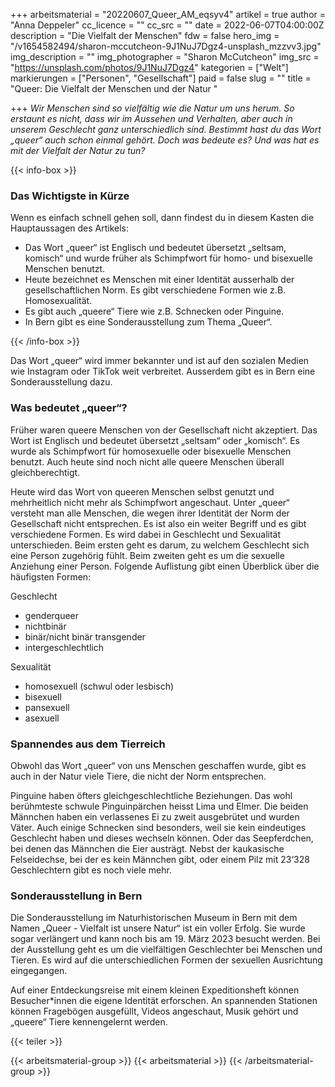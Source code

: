 +++
arbeitsmaterial = "20220607_Queer_AM_eqsyv4"
artikel = true
author = "Anna Deppeler"
cc_licence = ""
cc_src = ""
date = 2022-06-07T04:00:00Z
description = "Die Vielfalt der Menschen"
fdw = false
hero_img = "/v1654582494/sharon-mccutcheon-9J1NuJ7Dgz4-unsplash_mzzvv3.jpg"
img_description = ""
img_photographer = "Sharon McCutcheon"
img_src = "https://unsplash.com/photos/9J1NuJ7Dgz4"
kategorien = ["Welt"]
markierungen = ["Personen", "Gesellschaft"]
paid = false
slug = ""
title = "Queer: Die Vielfalt der Menschen und der Natur "

+++
_Wir Menschen sind so vielfältig wie die Natur um uns herum. So erstaunt es nicht, dass wir im Aussehen und Verhalten, aber auch in unserem Geschlecht ganz unterschiedlich sind. Bestimmt hast du das Wort „queer“ auch schon einmal gehört. Doch was bedeute es? Und was hat es mit der Vielfalt der Natur zu tun?_

{{< info-box >}} <h3>Das Wichtigste in Kürze</h3>

<p>Wenn es einfach schnell gehen soll, dann findest du in diesem Kasten die Hauptaussagen des Artikels:</p>

<ul>

<li>Das Wort „queer“ ist Englisch und bedeutet übersetzt „seltsam, komisch“ und wurde früher als Schimpfwort für homo- und bisexuelle Menschen benutzt.</li>

<li>Heute bezeichnet es Menschen mit einer Identität ausserhalb der gesellschaftlichen Norm. Es gibt verschiedene Formen wie z.B. Homosexualität.</li>

<li>Es gibt auch „queere“ Tiere wie z.B. Schnecken oder Pinguine.</li>

<li>In Bern gibt es eine Sonderausstellung zum Thema „Queer“.</li>

</ul> {{< /info-box >}}

Das Wort „queer“ wird immer bekannter und ist auf den sozialen Medien wie Instagram oder TikTok weit verbreitet. Ausserdem gibt es in Bern eine Sonderausstellung dazu.

### Was bedeutet „queer“?

Früher waren queere Menschen von der Gesellschaft nicht akzeptiert. Das Wort ist Englisch und bedeutet übersetzt „seltsam“ oder „komisch“. Es wurde als Schimpfwort für homosexuelle oder bisexuelle Menschen benutzt. Auch heute sind noch nicht alle queere Menschen überall gleichberechtigt.

Heute wird das Wort von queeren Menschen selbst genutzt und mehrheitlich nicht mehr als Schimpfwort angeschaut. Unter „queer“ versteht man alle Menschen, die wegen ihrer Identität der Norm der Gesellschaft nicht entsprechen. Es ist also ein weiter Begriff und es gibt verschiedene Formen. Es wird dabei in Geschlecht und Sexualität unterschieden. Beim ersten geht es darum, zu welchem Geschlecht sich eine Person zugehörig fühlt. Beim zweiten geht es um die sexuelle Anziehung einer Person. Folgende Auflistung gibt einen Überblick über die häufigsten Formen:

Geschlecht

* genderqueer
* nichtbinär
* binär/nicht binär transgender
* intergeschlechtlich

Sexualität

* homosexuell (schwul oder lesbisch)
* bisexuell
* pansexuell
* asexuell

### Spannendes aus dem Tierreich

Obwohl das Wort „queer“ von uns Menschen geschaffen wurde, gibt es auch in der Natur viele Tiere, die nicht der Norm entsprechen.

Pinguine haben öfters gleichgeschlechtliche Beziehungen. Das wohl berühmteste schwule Pinguinpärchen heisst Lima und Elmer. Die beiden Männchen haben ein verlassenes Ei zu zweit ausgebrütet und wurden Väter. Auch einige Schnecken sind besonders, weil sie kein eindeutiges Geschlecht haben und dieses wechseln können. Oder das Seepferdchen, bei denen das Männchen die Eier austrägt. Nebst der kaukasische Felseidechse, bei der es kein Männchen gibt, oder einem Pilz mit 23‘328 Geschlechtern gibt es noch viele mehr.

### Sonderausstellung in Bern

Die Sonderausstellung im Naturhistorischen Museum in Bern mit dem Namen „Queer - Vielfalt ist unsere Natur“ ist ein voller Erfolg. Sie wurde sogar verlängert und kann noch bis am 19. März 2023 besucht werden. Bei der Ausstellung geht es um die vielfältigen Geschlechter bei Menschen und Tieren. Es wird auf die unterschiedlichen Formen der sexuellen Ausrichtung eingegangen.

Auf einer Entdeckungsreise mit einem kleinen Expeditionsheft können Besucher*innen die eigene Identität erforschen. An spannenden Stationen können Fragebögen ausgefüllt, Videos angeschaut, Musik gehört und „queere“ Tiere kennengelernt werden.

{{< teiler >}}

{{< arbeitsmaterial-group >}}
{{< arbeitsmaterial >}}
{{< /arbeitsmaterial-group >}}